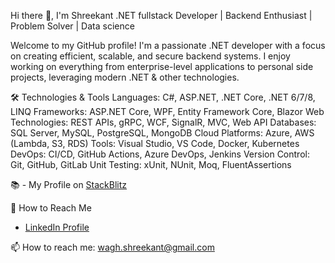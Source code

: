 Hi there 👋, I'm Shreekant
.NET fullstack Developer | Backend Enthusiast | Problem Solver | Data science

Welcome to my GitHub profile! I'm a passionate .NET developer with a focus on creating efficient, scalable, and secure backend systems. 
I enjoy working on everything from enterprise-level applications to personal side projects, leveraging modern .NET & other technologies.

🛠️ Technologies & Tools
Languages: C#, ASP.NET, .NET Core, .NET 6/7/8, LINQ
Frameworks: ASP.NET Core, WPF, Entity Framework Core, Blazor
Web Technologies: REST APIs, gRPC, WCF, SignalR, MVC, Web API
Databases: SQL Server, MySQL, PostgreSQL, MongoDB
Cloud Platforms: Azure, AWS (Lambda, S3, RDS)
Tools: Visual Studio, VS Code, Docker, Kubernetes
DevOps: CI/CD, GitHub Actions, Azure DevOps, Jenkins
Version Control: Git, GitHub, GitLab
Unit Testing: xUnit, NUnit, Moq, FluentAssertions


📚 - My Profile on <a href="https://stackblitz.com/@shreekant89/repositories">StackBlitz <a>

🤝 How to Reach Me
- <a href="https://www.linkedin.com/in/shreekant-wagh-8942a226/">LinkedIn Profile <a>

📫  How to reach me: wagh.shreekant@gmail.com
